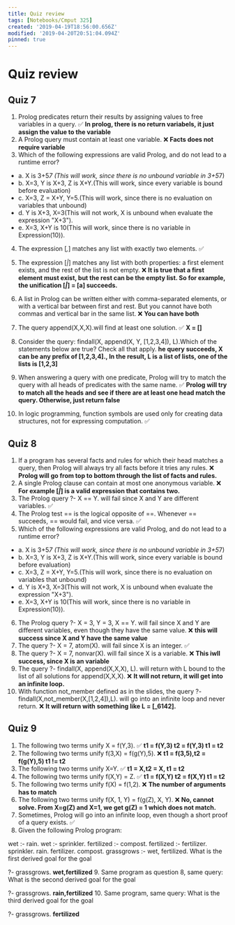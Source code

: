 ```yaml
---
title: Quiz review
tags: [Notebooks/Cmput 325]
created: '2019-04-19T18:56:00.656Z'
modified: '2019-04-20T20:51:04.094Z'
pinned: true
---
```


# Quiz review
## Quiz 7
1. Prolog predicates return their results by assigning values to free variables in a query.
:white_check_mark: **In prolog, there is no return variabels, it just assign the value to the variable**
2. A Prolog query must contain at least one variable.
:x: **Facts does not require variable**
3. Which of the following expressions are valid Prolog, and do not lead to a runtime error?
  * a. X is 3+5*7 (This will work, since there is no unbound variable in 3+5*7)
  * b. X=3, Y is X+3, Z is X+Y.(This will work, since every variable is bound before evaluation)
  * c. X=3, Z = X+Y, Y=5.(This will work, since there is no evaluation on variables that unbound)
  * d. Y is X+3, X=3(This will not work, X is unbound when evaluate the expression "X+3").
  * e. X=3, X+Y is 10(This will work, since there is no variable in Expression(10)).

4. The expression [_,_] matches any list with exactly two elements.
:white_check_mark:

5. The expression [_|_] matches any list with both properties: a first element exists, and the rest of the list is not empty.
:x: **It is true that a first element must exist, but the rest can be the empty list. So for example, the unification [_|_] = [a] succeeds.**

6. A list in Prolog can be written either with comma-separated elements, or with a vertical bar between first and rest. But you cannot have both commas and vertical bar in the same list.
:x: **You can have both**

7. The query append(X,X,X).will find at least one solution.
:white_check_mark: **X = []**

8. Consider the query: findall(X, append(X, Y, [1,2,3,4]), L).Which of the statements below are true? Check all that apply.
**he query succeeds, X can be any prefix of [1,2,3,4]., In the result, L is a list of lists, one of the lists is [1,2,3]**
9. When answering a query with one predicate, Prolog will try to match the query with all heads of predicates with the same name.
:white_check_mark: **Prolog will try to match all the heads and see if there are at least one head match the query. Otherwise, just return false**
10. In logic programming, function symbols are used only for creating data structures, not for expressing computation.
:white_check_mark:
## Quiz 8
1. If a program has several facts and rules for which their head matches a query, then Prolog will always try all facts before it tries any rules.
:x: **Prolog will go from top to bottom through the list of facts and rules.**
2. A single Prolog clause can contain at most one anonymous variable.
:x: **For example [_|_] is a valid expression that contains two.**
3. The Prolog query
?- X == Y.
will fail since X and Y are different variables.
:white_check_mark:
4. The Prolog test \== is the logical opposite of ==. Whenever == succeeds, \== would fail, and vice versa.
:white_check_mark:
5. Which of the following expressions are valid Prolog, and do not lead to a runtime error?
  * a. X is 3+5*7 (This will work, since there is no unbound variable in 3+5*7)
  * b. X=3, Y is X+3, Z is X+Y.(This will work, since every variable is bound before evaluation)
  * c. X=3, Z = X+Y, Y=5.(This will work, since there is no evaluation on variables that unbound)
  * d. Y is X+3, X=3(This will not work, X is unbound when evaluate the expression "X+3").
  * e. X=3, X+Y is 10(This will work, since there is no variable in Expression(10)).
6. The Prolog query
?- X = 3, Y = 3, X == Y.
will fail since X and Y are different variables, even though they have the same value.
:x: **this will success since X and Y have the same value**
7. The query
?- X = 7, atom(X).
will fail since X is an integer.
:white_check_mark:
8. The query
?- X = 7, nonvar(X).
will fail since X is a variable.
:x: **This iwll success, since X is an variable**
9. The query
?- findall(X, append(X,X,X), L).
will return with L bound to the list of all solutions for append(X,X,X).
:x: **It will not return, it will get into an infinite loop.**
10. With function not_member defined as in the slides, the query
?- findall(X,not_member(X,[1,2,4]),L).
will go into an infinite loop and never return.
:x: **It will return with something like L = [_6142].**

## Quiz 9
1. The following two terms unify X = f(Y,3).
:white_check_mark: **t1 = f(Y,3) t2 = f(Y,3) t1 = t2**
2. The following two terms unify f(3,X) = f(g(Y),5).
:x: **t1 = f(3,5),t2 = f(g(Y),5) t1 != t2**
3. The following two terms unify X=Y.
:white_check_mark: **t1 = X,t2 = X, t1 = t2**
4. The following two terms unify f(X,Y) = Z.
:white_check_mark: **t1 = f(X,Y) t2 = f(X,Y) t1 = t2**
5. The following two terms unify f(X) = f(1,2).
:x: **The number of arguments has to match**
6. The following two terms unify f(X, 1, Y) = f(g(Z), X, Y).
:x: **No, cannot solve. From X=g(Z) and X=1, we get g(Z) = 1 which does not match.**
7. Sometimes, Prolog will go into an infinite loop, even though a short proof of a query exists.
:white_check_mark:
8. Given the following Prolog program:

  wet :- rain.
  wet :- sprinkler.
  fertilized :- compost.
  fertilized :- fertilizer.
  sprinkler.
  rain.
  fertilizer.
  compost.
  grassgrows :- wet, fertilized.
  What is the first derived goal for the goal

  ?- grassgrows.
  **wet,fertilized**
9. Same program as question 8, same query: What is the second derived goal for the goal

  ?- grassgrows.
  **rain,fertilized**
10. Same program, same query: What is the third derived goal for the goal

  ?- grassgrows.
  **fertilized**




